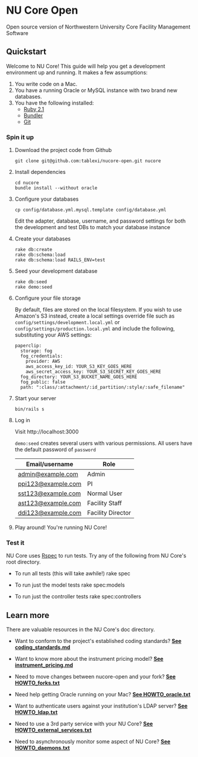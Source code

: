 # NU Core Open

Open source version of Northwestern University Core Facility Management Software

## Quickstart

Welcome to NU Core! This guide will help you get a development environment up and running. It makes a few assumptions:

1. You write code on a Mac.
2. You have a running Oracle or MySQL instance with two brand new databases.
3. You have the following installed:
    * [Ruby 2.1](http://www.ruby-lang.org/en)
    * [Bundler](http://gembundler.com)
    * [Git](http://git-scm.com)

### Spin it up

1. Download the project code from Github

    ```
    git clone git@github.com:tablexi/nucore-open.git nucore
    ```

2. Install dependencies

    ```
    cd nucore
    bundle install --without oracle
    ```

3. Configure your databases

    ```
    cp config/database.yml.mysql.template config/database.yml
    ```

    Edit the adapter, database, username, and password settings for both the development and test DBs to match your database instance

4. Create your databases

    ```
    rake db:create
    rake db:schema:load
    rake db:schema:load RAILS_ENV=test
    ```

5. Seed your development database

    ```
    rake db:seed
    rake demo:seed
    ```

6. Configure your file storage

    By default, files are stored on the local filesystem. If you wish to use
    Amazon's S3 instead, create a local settings override file such as
    `config/settings/development.local.yml` or `config/settings/production.local.yml`
    and include the following, substituting your AWS settings:

    ```
    paperclip:
      storage: fog
      fog_credentials:
        provider: AWS
        aws_access_key_id: YOUR_S3_KEY_GOES_HERE
        aws_secret_access_key: YOUR_S3_SECRET_KEY_GOES_HERE
      fog_directory: YOUR_S3_BUCKET_NAME_GOES_HERE
      fog_public: false
      path: ":class/:attachment/:id_partition/:style/:safe_filename"
    ```

7. Start your server

    ```
    bin/rails s
    ```

8. Log in

    Visit http://localhost:3000

    `demo:seed` creates several users with various permissions. All users have the default password of `password`

    | Email/username     | Role |
    | ------------------ | ---- |
    | admin@example.com  | Admin|
    | ppi123@example.com | PI   |
    | sst123@example.com | Normal User |
    | ast123@example.com | Facility Staff |
    | ddi123@example.com | Facility Director |

9. Play around! You're running NU Core!


### Test it

NU Core uses [Rspec](http://rspec.info) to run tests. Try any of the following from NU Core's root directory.

* To run all tests (this will take awhile!)
    rake spec

* To run just the model tests
    rake spec:models

* To run just the controller tests
    rake spec:controllers


## Learn more

There are valuable resources in the NU Core's doc directory.

* Want to conform to the project's established coding standards? [**See coding_standards.md**](doc/coding_standards.md)

* Want to know more about the instrument pricing model? [**See instrument_pricing.md**](doc/instrument_pricing.md)

* Need to move changes between nucore-open and your fork? [**See HOWTO_forks.txt**](doc/HOWTO_forks.md)

* Need help getting Oracle running on your Mac? [**See HOWTO_oracle.txt**](doc/HOWTO_oracle.txt)

* Want to authenticate users against your institution's LDAP server? [**See HOWTO_ldap.txt**](doc/HOWTO_ldap.md)

* Need to use a 3rd party service with your NU Core? [**See HOWTO_external_services.txt**](doc/HOWTO_external_services.md)

* Need to asynchronously monitor some aspect of NU Core? [**See HOWTO_daemons.txt**](doc/HOWTO_daemons.txt)
